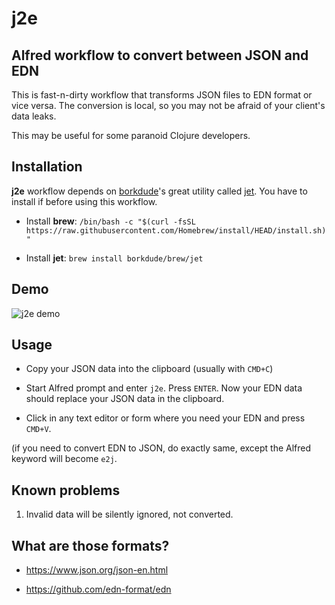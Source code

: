 # j2e

## Alfred workflow to convert between JSON and EDN

This is fast-n-dirty workflow that transforms JSON files to EDN format or vice versa. The conversion is local, so you may not be afraid of your client's data leaks.

This may be useful for some paranoid Clojure developers.

## Installation

**j2e** workflow depends on [borkdude](https://github.com/borkdude)'s great utility called [jet](https://github.com/borkdude/jet). You have to install if before using this workflow.

* Install **brew**: `/bin/bash -c "$(curl -fsSL https://raw.githubusercontent.com/Homebrew/install/HEAD/install.sh)"`

* Install **jet**: `brew install borkdude/brew/jet`

## Demo

![j2e demo](img/e2j.gif)

## Usage

* Copy your JSON data into the clipboard (usually with `CMD+C`)

* Start Alfred prompt and enter `j2e`. Press `ENTER`. Now your EDN data should replace your JSON data in the clipboard.

* Click in any text editor or form where you need your EDN and press `CMD+V`.

(if you need to convert EDN to JSON, do exactly same, except the Alfred keyword will become `e2j`.

## Known problems

1. Invalid data will be silently ignored, not converted. 

## What are those formats?

* https://www.json.org/json-en.html

* https://github.com/edn-format/edn
